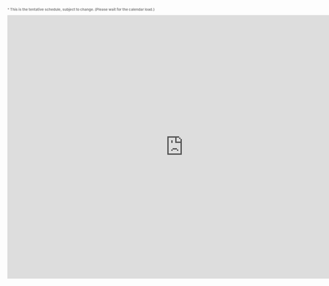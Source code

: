 <p style="font-size: 0.5rem; font-weight: bold; color: gray;">* This is the tentative schedule, subject to change. (Please wait for the calendar load.)</p>

<iframe src="https://calendar.google.com/calendar/embed?src=88184c16f5fd80eb0acf78acb8681219ada7b10edb328262b6cf020e249042a7%40group.calendar.google.com&ctz=Asia%2FMacau" style="border: 0" width="800" height="600" frameborder="0" scrolling="no"></iframe>
